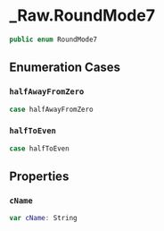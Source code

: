 # \_Raw.RoundMode7

``` swift
public enum RoundMode7
```

## Enumeration Cases

### `halfAwayFromZero`

``` swift
case halfAwayFromZero
```

### `halfToEven`

``` swift
case halfToEven
```

## Properties

### `cName`

``` swift
var cName: String
```
